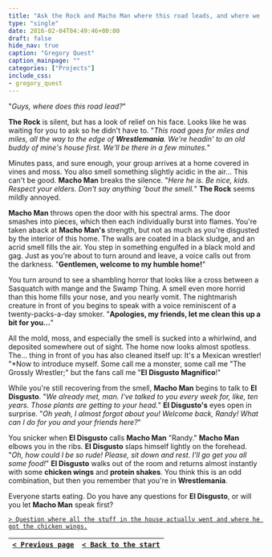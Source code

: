 ```yaml
---
title: "Ask the Rock and Macho Man where this road leads, and where we're going."
type: "single"
date: 2016-02-04T04:49:46+00:00
draft: false
hide_nav: true
caption: "Gregory Quest"
caption_mainpage: ""
categories: ["Projects"]
include_css:
- gregory_quest
---
```


"*Guys, where does this road lead?*"

**The Rock** is silent, but has a look of relief on his face. Looks like he was waiting for you to ask so he didn't have to. "*This road goes for miles and miles, all the way to the edge of **Wrestlemania**. We're headin' to an old buddy of mine's house first. We'll be there in a few minutes.*"

Minutes pass, and sure enough, your group arrives at a home covered in vines and moss. You also smell something slightly acidic in the air... This can't be good. **Macho Man** breaks the silence. "*Here he is. Be nice, kids. Respect your elders. Don't say anything 'bout the smell.*" **The Rock** seems mildly annoyed.

**Macho Man** throws open the door with his spectral arms. The door smashes into pieces, which then each individually burst into flames. You're taken aback at **Macho Man's** strength, but not as much as you're disgusted by the interior of this home. The walls are coated in a black sludge, and an acrid smell fills the air. You step in something engulfed in a black mold and gag. Just as you're about to turn around and leave, a voice calls out from the darkness. "**Gentlemen, welcome to my humble home!**"

You turn around to see a shambling horror that looks like a cross between a Sasquatch with mange and the Swamp Thing. A smell even more horrid than this home fills your nose, and you nearly vomit. The nightmarish creature in front of you begins to speak with a voice reminiscent of a twenty-packs-a-day smoker. "**Apologies, my friends, let me clean this up a bit for you…**"

All the mold, moss, and especially the smell is sucked into a whirlwind, and deposited somewhere out of sight. The home now looks almost spotless. The... thing in front of you has also cleaned itself up: It's a Mexican wrestler! "*Now to introduce myself. Some call me a monster, some call me "The Grossly Wrestler;" but the fans call me "**El Disgusto Magnifico**!"

While you're still recovering from the smell, **Macho Man** begins to talk to **El Disgusto**. "*We already met, man. I've talked to you every week for, like, ten years. Those plants are getting to your head.*" **El Disgusto's** eyes open in surprise. "*Oh yeah, I almost forgot about you! Welcome back, Randy! What can I do for you and your friends here?*"

You snicker when **El Disgusto** calls **Macho Man** "Randy." **Macho Man** elbows you in the ribs. **El Disgusto** slaps himself lightly on the forehead. "*Oh, how could I be so rude! Please, sit down and rest. I'll go get you all some food!*" **El Disgusto** walks out of the room and returns almost instantly with some **chicken wings** and **protein shakes**. You think this is an odd combination, but then you remember that you're in **Wrestlemania**.

Everyone starts eating. Do you have any questions for **El Disgusto**, or will you let **Macho Man** speak first?

[``> Question where all the stuff in the house actually went and where he got the chicken wings.``](../20)

|[``< Previous page``](../18)|[``< Back to the start``](../)|
|---|---|